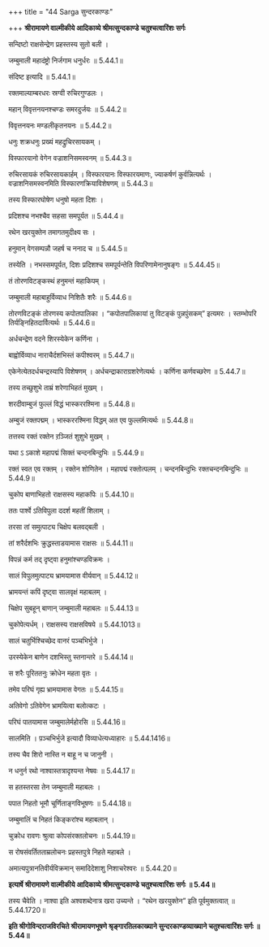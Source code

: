 +++
title = "44 Sarga सुन्दरकाण्डः"

+++
**श्रीरामायणे वाल्मीकीये आदिकाव्ये श्रीमत्सुन्दकाण्डे चतुश्चत्वारिंशः सर्गः**

सन्दिष्टो राक्षसेन्द्रेण प्रहस्तस्य सुतो बली ।

जम्बुमाली महादंष्ट्रो निर्जगाम धनुर्धरः ॥ 5.44.1॥

संदिष्ट इत्यादि ॥ 5.44.1॥

रक्तमाल्याम्बरधरः स्रग्वी रुचिरगुण्डलः ।

महान् विवृत्तनयनश्चण्डः समरदुर्जयः ॥ 5.44.2॥

विवृत्तनयनः मण्डलीकृतनयनः ॥ 5.44.2॥

धनुः शक्रधनुः प्रख्यं महद्रुचिरसायकम् ।

विस्फारयानो वेगेन वज्राशनिसमस्वनम् ॥ 5.44.3॥

रुचिरसायकं रुचिरसायकार्हम् । विस्फारयानः विस्फारयमाणः, ज्याकर्षणं कुर्वन्नित्यर्थः । वज्राशनिसमस्वनमिति विस्फारणक्रियाविशेषणम् ॥ 5.44.3॥

तस्य विस्फारघोषेण धनुषो महता दिशः ।

प्रदिशश्च नभश्चैव सहसा समपूर्यत ॥ 5.44.4॥

रथेन खरयुक्तेन तमागतमुदीक्ष्य सः ।

हनुमान् वेगसम्पन्नौ जहर्ष च ननाद च ॥ 5.44.5॥

तस्येति । नभस्समपूर्यत, दिशः प्रदिशश्च समपूर्यन्तेति विपरिणामेनानुषङ्गः ॥ 5.44.45॥

तं तोरणविटङ्कस्थं हनुमन्तं महाकिपम् ।

जम्बुमाली महाबाहुर्विव्याध निशितैः शरैः ॥ 5.44.6॥

तोरणविटङ्कं तोरणस्य कपोतपालिका । “कपोतपालिकायां तु विटङ्कं पुन्नपुंसकम्” इत्यमरः । स्तम्भोपरि तिर्यङ्निहितदार्वित्यर्थः ॥ 5.44.6॥

अर्धचन्द्रेण वदने शिरस्येकेन कर्णिना ।

बाह्वोर्विव्याध नाराचैर्दशभिस्तं कपीश्वरम् ॥ 5.44.7॥

एकेनेत्येतदर्धचन्द्रस्यापि विशेषणम् । अर्धचन्द्राकाराग्रशरेणेत्यर्थः । कर्णिना कर्णवच्छरेण ॥ 5.44.7॥

तस्य तच्छुशुभे ताम्रं शरेणाभिहतं मुखम् ।

शरदीवाम्बुजं फुल्लं विद्धं भास्कररश्मिना ॥ 5.44.8॥

अम्बुजं रक्तपद्मम् । भास्कररश्मिना विद्धम् अत एव फुल्लमित्यर्थः ॥ 5.44.8॥

तत्तस्य रक्तं रक्तेन ऱञ्जितं शुशुभे मुखम् ।

यथा ऽ ऽकाशे महापद्मं सिक्तं चन्दनबिन्दुभिः ॥ 5.44.9॥

रक्तं स्वत एव रक्तम् । रक्तेन शोणितेन । महापद्मं रक्तोत्पलम् । चन्दनबिन्दुभिः रक्तचन्दनबिन्दुभिः ॥ 5.44.9॥

चुकोप बाणाभिहतो राक्षसस्य महाकपिः ॥ 5.44.10॥

ततः पार्श्वे ऽतिविपुला ददर्श महतीं शिलाम् ।

तरसा तां समुत्पाट्य चिक्षेप बलवद्बली ।

तां शरैर्दशभिः क्रुद्धस्ताडयामास राक्षसः ॥ 5.44.11॥

विपन्नं कर्म तद् दृष्ट्वा हनुमांश्चण्डविक्रमः ।

सालं विपुलमुत्पाट्य भ्रामयामास वीर्यवान् ॥ 5.44.12॥

भ्रामयन्तं कपिं दृष्ट्वा सालवृक्षं महाबलम् ।

चिक्षेप सुबहून् बाणान् जम्बुमाली महाबलः ॥ 5.44.13॥

चुकोपेत्यर्धम् । राक्षसस्य राक्षसविषये ॥ 5.44.1013॥

सालं चतुर्भिश्चिच्छेद वानरं पञ्चभिर्भुजे ।

उरस्येकेन बाणेन दशभिस्तु स्तनान्तरे ॥ 5.44.14॥

स शरैः पूरिततनुः क्रोधेन महता वृतः ।

तमेव परिघं गृह्य भ्रामयामास वेगतः ॥ 5.44.15॥

अतिवेगो ऽतिवेगेन भ्रामयित्वा बलोत्कटः ।

परिघं पातयामास जम्बुमालेर्महोरसि ॥ 5.44.16॥

सालमिति । प़ञ्चभिर्भुजे इत्यादौ विव्याधेत्यध्याहारः ॥ 5.44.1416॥

तस्य चैव शिरो नास्ति न बाहू न च जानुनी ।

न धनुर्न रथो नाश्वास्तत्रादृश्यन्त नेषवः ॥ 5.44.17॥

स हतस्तरसा तेन जम्बुमाली महाबलः ।

पपात निहतो भूमौ चूर्णिताङ्गविभूषणः ॥ 5.44.18॥

जम्बुमालिं च निहतं किङ्करांश्च महाबलान् ।

चुक्रोध रावणः श्रुत्वा कोपसंरक्तलोचनः ॥ 5.44.19॥

स रोषसंवर्तितताम्रलोचनः प्रहस्तपुत्रे निहते महाबले ।

अमात्यपुत्रानतिवीर्यविक्रमान् समादिदेशाशु निशाचरेश्वरः ॥ 5.44.20॥

**इत्यार्षे श्रीरामायणे वाल्मीकीये आदिकाव्ये श्रीमत्सुन्दकाण्डे चतुश्चत्वारिंशः सर्गः ॥ 5.44॥**

तस्य चैवेति । नाश्वा इति अश्वशब्देनात्र खरा उच्यन्ते । “रथेन खरयुक्तेन” इति पूर्वमुक्तत्वात् ॥ 5.44.1720॥

**इति श्रीगोविन्दराजविरचिते श्रीरामायणभूषणे श्रृङ्गारतिलकाख्याने सुन्दरकाण्डव्याख्याने चतुश्चत्वारिंशः सर्गः ॥ 5.44॥**

